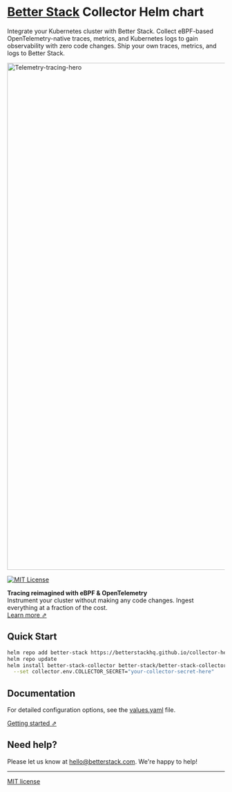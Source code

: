 # [Better Stack](https://betterstack.com/logs) Collector Helm chart

Integrate your Kubernetes cluster with Better Stack.
Collect eBPF-based OpenTelemetry-native traces, metrics, and Kubernetes logs to gain observability with zero code changes.
Ship your own traces, metrics, and logs to Better Stack.

[<img width="2663" height="1176" alt="Telemetry-tracing-hero" src="https://github.com/user-attachments/assets/a9b8be6a-d90f-4e8a-9863-3dc06cf0dbb5" />](https://betterstack.com/tracing)

[![MIT License](https://img.shields.io/badge/license-MIT-blue)](LICENSE)

**Tracing reimagined with eBPF & OpenTelemetry**  
Instrument your cluster without making any code changes. Ingest everything at a fraction of the cost.  
[Learn more ⇗](https://betterstack.com/tracing)

## Quick Start

```bash
helm repo add better-stack https://betterstackhq.github.io/collector-helm-chart
helm repo update
helm install better-stack-collector better-stack/better-stack-collector \
  --set collector.env.COLLECTOR_SECRET="your-collector-secret-here"
```

## Documentation

For detailed configuration options, see the [values.yaml](values.yaml) file.

[Getting started ⇗](https://betterstack.com/docs/logs/collector)

## Need help?
Please let us know at [hello@betterstack.com](mailto:hello@betterstack.com). We're happy to help!

---

[MIT license](LICENSE)
